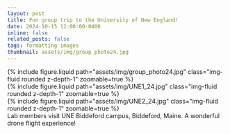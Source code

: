 ```yaml
---
layout: post
title: Fun group trip to the University of New England!
date: 2024-10-15 12:00:00-0400
inline: false
related_posts: false
tags: formatting images
thumbnail: assets/img/group_photo24.jpg
---
```


<div class="row mt-3">
    <div class="col-sm mt-3 mt-md-0">
        {% include figure.liquid path="assets/img/group_photo24.jpg" class="img-fluid rounded z-depth-1" zoomable=true %}
    </div>
<div class="row mt-3">
    <div class="col-sm mt-3 mt-md-0">
        {% include figure.liquid path="assets/img/UNE1_24.jpg" class="img-fluid rounded z-depth-1" zoomable=true %}
    </div>
<div class="row mt-3">
    <div class="col-sm mt-3 mt-md-0">
        {% include figure.liquid path="assets/img/UNE2_24.jpg" class="img-fluid rounded z-depth-1" zoomable=true %}
    </div>
<div class="row mt-3">
    <div class="caption">
        Lab members visit UNE Biddeford campus, Biddeford, Maine. A wonderful drone flight experience!
    </div>




